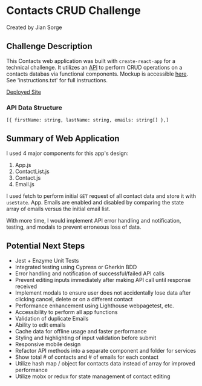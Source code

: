 # Contacts CRUD Challenge

Created by Jian Sorge

## Challenge Description

This Contacts web application was built with `create-react-app` for a technical challenge. It utilizes an [API]('https://github.com/BrandSourceDigital/backend-code-test') to perform CRUD operations on a contacts databas via functional components. Mockup is accessible [here](https://www.figma.com/file/ecny7QBqYUP5DF01MZohLj/Contacts-CRUD). See 'instructions.txt' for full instructions.

[Deployed Site](https://jiansorge.github.io/contacts-crud-challenge/)

### API Data Structure

`[{
  firstName: string,
  lastName: string,
  emails: string[]
},]`

## Summary of Web Application

I used 4 major components for this app's design:

1. App.js
1. ContactList.js
1. Contact.js
1. Email.js

I used fetch to perform initial `GET` request of all contact data and store it with `useState`. App. Emails are enabled and disabled by comparing the state array of emails versus the initial email list.

With more time, I would implement API error handling and notification, testing, and modals to prevent erroneous loss of data.

## Potential Next Steps

- Jest + Enzyme Unit Tests
- Integrated testing using Cypress or Gherkin BDD
- Error handling and notification of successful/failed API calls
- Prevent editing inputs immediately after making API call until response received
- Implement modals to ensure user does not accidentally lose data after clicking cancel, delete or on a different contact
- Performance enhancement using Lighthouse webpagetest, etc.
- Accessibility to perform all app functions
- Validation of duplicate Emails
- Ability to edit emails
- Cache data for offline usage and faster performance
- Styling and highlighting of input validation before submit
- Responsive mobile design
- Refactor API methods into a separate component and folder for services
- Show total # of contacts and # of emails for each contact
- Utilize hash map / object for contacts data instead of array for improved performance
- Utilize mobx or redux for state management of contact editing

